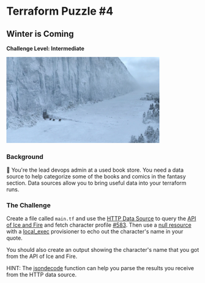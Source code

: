 # Terraform Puzzle #4
## Winter is Coming
**Challenge Level: Intermediate**

<img src="../images/winter_is_coming.png" alt="You know nothing, Jon Snow" width="400">

### Background
🐺 You're the lead devops admin at a used book store. You need a data source to help categorize some of the books and comics in the fantasy section. Data sources allow you to bring useful data into your terraform runs.

### The Challenge
Create a file called `main.tf` and use the [HTTP Data Source](https://www.terraform.io/docs/providers/http/data_source.html) to query the [API of Ice and Fire](https://anapioficeandfire.com) and fetch character profile [#583](https://anapioficeandfire.com/api/characters/583). Then use a [null resource](https://www.terraform.io/docs/provisioners/null_resource.html) with a [local_exec](https://www.terraform.io/docs/provisioners/local-exec.html) provisioner to echo out the character's name in your quote.

You should also create an output showing the character's name that you got from the API of Ice and Fire.

HINT: The [jsondecode](https://www.terraform.io/docs/configuration/functions/jsondecode.html) function can help you parse the results you receive from the HTTP data source.